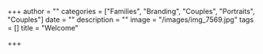 +++
author = ""
categories = ["Families", "Branding", "Couples", "Portraits", "Couples"]
date = ""
description = ""
image = "/images/img_7569.jpg"
tags = []
title = "Welcome"

+++
